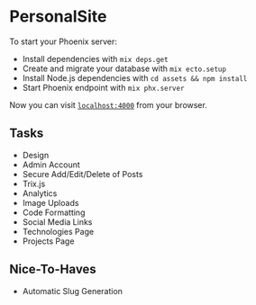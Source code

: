 # PersonalSite

To start your Phoenix server:

  * Install dependencies with `mix deps.get`
  * Create and migrate your database with `mix ecto.setup`
  * Install Node.js dependencies with `cd assets && npm install`
  * Start Phoenix endpoint with `mix phx.server`

Now you can visit [`localhost:4000`](http://localhost:4000) from your browser.

## Tasks

  * Design
  * Admin Account
  * Secure Add/Edit/Delete of Posts
  * Trix.js
  * Analytics
  * Image Uploads
  * Code Formatting
  * Social Media Links
  * Technologies Page
  * Projects Page

## Nice-To-Haves

  * Automatic Slug Generation
